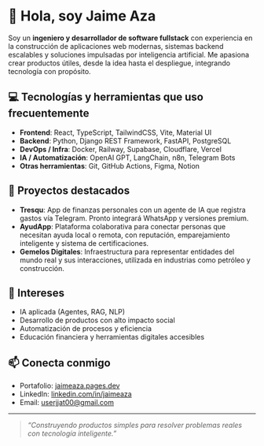 # 👋 Hola, soy Jaime Aza

Soy un **ingeniero y desarrollador de software fullstack** con experiencia en la construcción de aplicaciones web modernas, sistemas backend escalables y soluciones impulsadas por inteligencia artificial. Me apasiona crear productos útiles, desde la idea hasta el despliegue, integrando tecnología con propósito.

## 💻 Tecnologías y herramientas que uso frecuentemente

- **Frontend**: React, TypeScript, TailwindCSS, Vite, Material UI
- **Backend**: Python, Django REST Framework, FastAPI, PostgreSQL
- **DevOps / Infra**: Docker, Railway, Supabase, Cloudflare, Vercel
- **IA / Automatización**: OpenAI GPT, LangChain, n8n, Telegram Bots
- **Otras herramientas**: Git, GitHub Actions, Figma, Notion

## 🚀 Proyectos destacados

- **Tresqu**: App de finanzas personales con un agente de IA que registra gastos vía Telegram. Pronto integrará WhatsApp y versiones premium.
- **AyudApp**: Plataforma colaborativa para conectar personas que necesitan ayuda local o remota, con reputación, emparejamiento inteligente y sistema de certificaciones.
- **Gemelos Digitales**: Infraestructura para representar entidades del mundo real y sus interacciones, utilizada en industrias como petróleo y construcción.

## 🧠 Intereses

- IA aplicada (Agentes, RAG, NLP)
- Desarrollo de productos con alto impacto social
- Automatización de procesos y eficiencia
- Educación financiera y herramientas digitales accesibles

## 📫 Conecta conmigo

- Portafolio: [jaimeaza.pages.dev](https://jaimeaza.pages.dev)
- LinkedIn: [linkedin.com/in/jaimeaza](https://linkedin.com/in/jaimeaza)
- Email: userjjat00@gmail.com

---

> *“Construyendo productos simples para resolver problemas reales con tecnología inteligente.”*
